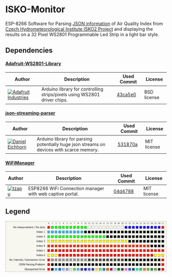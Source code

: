# ISKO-Monitor

ESP-8266 Software for Parsing [JSON information](http://portal.chmi.cz/files/portal/docs/uoco/web_generator/aqindex_cze.json) of Air Quality Index from [Czech Hydrometeorological Institute ISKO2 Project](http://portal.chmi.cz/files/portal/docs/uoco/web_generator/actual_hour_data_CZ.html) and displaying the results on a 32 Pixel WS2801 Programmable Led Strip in a light bar style.

## Dependencies

#### [Adafruit-WS2801-Library](https://github.com/adafruit/Adafruit-WS2801-Library)
| Author  | Description    | Used Commit   | License   |
| ------- | -------------- | ------------- | --------- |
| [![Adafruit Industries](https://avatars1.githubusercontent.com/u/181069?s=48 "Adafruit Industries")](https://github.com/adafruit) | Arduino library for controlling strips/pixels using WS2801 driver chips. | [43ca5e0](https://github.com/adafruit/Adafruit-WS2801-Library/tree/43ca5e0bc78e51722418eb1f5099eba972e6fa95) | BSD license |

#### [json-streaming-parser](https://github.com/squix78/json-streaming-parser)
| Author  | Description    | Used Commit   | License   |
| ------- | -------------- | ------------- | --------- |
| [![Daniel Eichhorn](https://avatars2.githubusercontent.com/u/716822?s=48 "Daniel Eichhorn")](https://github.com/squix78) | Arduino library for parsing potentially huge json streams on devices with scarce memory. | [531870a](https://github.com/squix78/json-streaming-parser/tree/531870ac432e5c240706fc854e28d4b3222d4926) | MIT license |

#### [WiFiManager](https://github.com/tzapu/WiFiManager)
| Author  | Description    | Used Commit   | License   |
| ------- | -------------- | ------------- | --------- |
| [![tzapu](https://avatars2.githubusercontent.com/u/2983312?s=48 "tzapu")](https://github.com/tzapu) | ESP8266 WiFi Connection manager with web captive portal. | [04d4788](https://github.com/tzapu/WiFiManager/commit/04d47882a7d662b46bb1b1dbecfe786e5bc9efa4) | MIT license |

## Legend
![LED Strip Legend](/Docs/images/legend.png?raw=true "LED Strip Legend")
